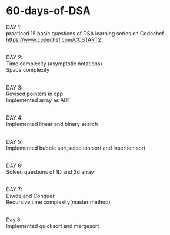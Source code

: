 # 60-days-of-DSA

DAY 1: <br>
practiced 15 basic questions of DSA learning series on Codechef
https://www.codechef.com/CCSTART2 <br><br>

DAY 2: <br>
Time complexity (asymptotic notations)<br>
Space complexity<br><br>

DAY 3: <br>
Revised pointers in cpp <br>
Implemented array as ADT<br><br>

DAY 4: <br>
Implemented linear and binary search<br><br>

DAY 5: <br>
Implemented bubble sort,selection sort and insertion sort<br><br>

DAY 6:<br>
Solved questions of 1D and 2d array<br><br>

DAY 7:<br>
Divide and Conquer <br>
Recursive time complexity(master method)<br><br>

Day 8:<br>
Implemented quicksort and mergesort <br><br>
